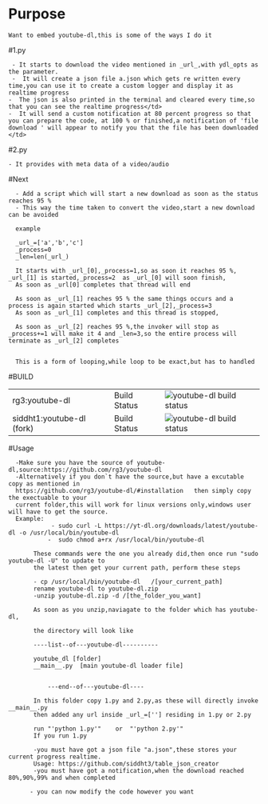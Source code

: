 # Purpose

    Want to embed youtube-dl,this is some of the ways I do it 
    
#1.py

     - It starts to download the video mentioned in _url_,with ydl_opts as the parameter.
     -  It will create a json file a.json which gets re written every time,you can use it to create a custom logger and display it as realtime progress
    -  The json is also printed in the terminal and cleared every time,so that you can see the realtime progress</td>
    -  It will send a custom notification at 80 percent progress so that you can prepare the code, at 100 % or finished,a notification of 'file download ' will appear to notify you that the file has been downloaded </td>


#2.py

    - It provides with meta data of a video/audio 

		

#Next

      - Add a script which will start a new download as soon as the status reaches 95 %
      - This way the time taken to convert the video,start a new download can be avoided
      
      example
      
      _url_=['a','b','c']
      _process=0
      _len=len(_url_)
      
      It starts with _url_[0],_process=1,so as soon it reaches 95 %, _url_[1] is started,_process=2  as _url_[0] will soon finish,
      As soon as _url[0] completes that thread will end
      
      As soon as _url_[1] reaches 95 % the same things occurs and a process is again started which starts _url_[2],_process=3
      As soon as _url_[1] completes and this thread is stopped,
      
      As soon as _url_[2] reaches 95 %,the invoker will stop as _process+=1 will make it 4 and _len=3,so the entire process will      terminate as _url_[2] completes
      
      
      This is a form of looping,while loop to be exact,but has to handled


#BUILD

<table width="100%"   align="center"  class="table_border_both">
<tr class="heading_table_top">
<td>  rg3:youtube-dl </td>
<td> Build Status</td>
<td><img src="https://travis-ci.org/rg3/youtube-dl.svg?branch=master" alt="youtube-dl build status"></td>
</tr>
<tr>
<td> siddht1:youtube-dl (fork) </td>
<td> Build Status</td>
<td><img src="https://travis-ci.org/siddht1/youtube-dl.svg?branch=master" alt="youtube-dl build status"></td>
</tr>
</table> 


#Usage    

      -Make sure you have the source of youtube-dl,source:https://github.com/rg3/youtube-dl
      -Alternatively if you don`t have the source,but have a excutable copy as mentioned in 
      https://github.com/rg3/youtube-dl/#installation   then simply copy the exectuable to your
      current folder,this will work for linux versions only,windows user will have to get the source.
      Example: 
                - sudo curl -L https://yt-dl.org/downloads/latest/youtube-dl -o /usr/local/bin/youtube-dl
               -  sudo chmod a+rx /usr/local/bin/youtube-dl 
	       
	       These commands were the one you already did,then once run "sudo youtube-dl -U" to update to 
	       the latest then get your current path, perform these steps
	       
	       - cp /usr/local/bin/youtube-dl   /[your_current_path]
	       rename youtube-dl to youtube-dl.zip
	       -unzip youtube-dl.zip -d /[the_folder_you_want]
	       
	       As soon as you unzip,naviagate to the folder which has youtube-dl,
	       
	       the directory will look like 
	       
	       ----list--of---youtube-dl----------
	       
	       youtube_dl [folder]
	       __main__.py  [main youtube-dl loader file]


               ---end--of---youtube-dl----
	       
	       In this folder copy 1.py and 2.py,as these will directly invoke  __main__.py 
	       then added any url inside _url_=[''] residing in 1.py or 2.py
	       
	       run "'python 1.py'"    or  "'python 2.py'"
	       If you run 1.py
	       
	       -you must have got a json file "a.json",these stores your current progress realtime.
	       Usage: https://github.com/siddht3/table_json_creator
	       -you must have got a notification,when the download reached 80%,90%,99% and when completed
	       
	      - you can now modify the code however you want
	       
                	       
	       
      
